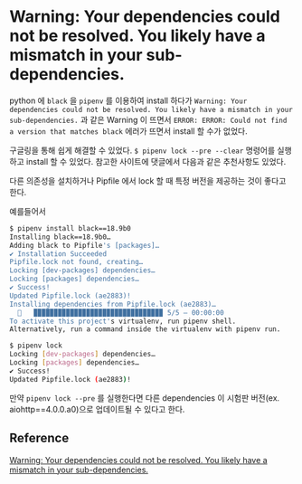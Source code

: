 # Warning: Your dependencies could not be resolved. You likely have a mismatch in your sub-dependencies.

python 에 `black` 을 `pipenv` 를 이용하여 install 하다가 `Warning: Your dependencies could not be resolved. You likely have a mismatch in your sub-dependencies.` 과 같은 Warning 이 뜨면서 `ERROR: ERROR: Could not find a version that matches black` 에러가 뜨면서 install 할 수가 없었다. 

구글링을 통해 쉽게 해결할 수 있었다. `$ pipenv lock --pre --clear` 명령어를 실행하고 install 할 수 있었다. 참고한 사이트에 댓글에서 다음과 같은 추천사항도 있었다. 

다른 의존성을 설치하거나 Pipfile 에서 lock 할 때 특정 버전을 제공하는 것이 좋다고 한다.

예를들어서 

~~~ bash
$ pipenv install black==18.9b0
Installing black==18.9b0…
Adding black to Pipfile's [packages]…
✔ Installation Succeeded
Pipfile.lock not found, creating…
Locking [dev-packages] dependencies…
Locking [packages] dependencies…
✔ Success!
Updated Pipfile.lock (ae2883)!
Installing dependencies from Pipfile.lock (ae2883)…
  🐍   ▉▉▉▉▉▉▉▉▉▉▉▉▉▉▉▉▉▉▉▉▉▉▉▉▉▉▉▉▉▉▉▉ 5/5 — 00:00:00
To activate this project's virtualenv, run pipenv shell.
Alternatively, run a command inside the virtualenv with pipenv run.

$ pipenv lock
Locking [dev-packages] dependencies…
Locking [packages] dependencies…
✔ Success!
Updated Pipfile.lock (ae2883)!
~~~

만약 `pipenv lock --pre` 를 실행한다면 다른 dependencies 이 시험판 버전(ex. aiohttp==4.0.0.a0)으로 업데이트될 수 있다고 한다.

## Reference

[Warning: Your dependencies could not be resolved. You likely have a mismatch in your sub-dependencies.](https://github.com/python/black/issues/209)


